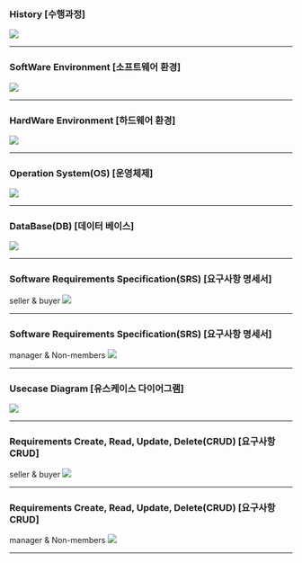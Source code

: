 <h3>History [수행과정]</h3>
<image src="https://github.com/EM-PROJECT-ORG-Funrest/EM_Module_Test/assets/102271645/6f50a836-6526-4cc3-88e1-ef744f3ab050"></image>
<hr/>

<h3>SoftWare Environment [소프트웨어 환경]</h3>
<image src="https://github.com/EM-PROJECT-ORG-Funrest/EM_Module_Test/assets/102271645/fc614af5-ab78-4089-a192-a1d27790f254"></image>
<hr/>

<h3>HardWare Environment [하드웨어 환경]</h3>
<image src="https://github.com/EM-PROJECT-ORG-Funrest/EM_Module_Test/assets/102271645/f6f255ad-35db-4675-987e-413e6390a6cf"></image>
<hr/>

<h3>Operation System(OS) [운영체제]</h3>
<image src="https://github.com/EM-PROJECT-ORG-Funrest/EM_Module_Test/assets/102271645/3e2dc21e-74a3-4428-9292-d652bec282a1"></image>
<hr/>

<h3>DataBase(DB) [데이터 베이스]</h3>
<image src="https://github.com/EM-PROJECT-ORG-Funrest/EM_Module_Test/assets/102271645/f3c7e426-963f-4d33-8bd8-eb5ab588e33c"></image>
<hr/>

<h3>Software Requirements Specification(SRS) [요구사항 명세서]</h3>
seller & buyer
<image src="https://github.com/EM-PROJECT-ORG-Funrest/EM_Module_Test/assets/102271645/a993ca66-c6a2-4e66-a310-849332906dc7"> 
<hr/>

<h3>Software Requirements Specification(SRS) [요구사항 명세서]</h3>
manager & Non-members
<image src="https://github.com/EM-PROJECT-ORG-Funrest/EM_Module_Test/assets/102271645/8497fee9-4eec-4fc1-b786-961e2a19bfc5"> 
<hr/>

<h3>Usecase Diagram [유스케이스 다이어그램]</h3>
<image src="https://github.com/EM-PROJECT-ORG-Funrest/EM_Module_Test/assets/102271645/2afed7b6-771b-406d-a2c4-20c7131f86d2"> 
<hr/>

<h3> Requirements Create, Read, Update, Delete(CRUD) [요구사항 CRUD]</h3>
seller & buyer
<image src="https://github.com/EM-PROJECT-ORG-Funrest/EM_Module_Test/assets/102271645/2701453b-0ecc-4e9c-8e3e-f25bfb5ab88a"> 
<hr/>

<h3> Requirements Create, Read, Update, Delete(CRUD) [요구사항 CRUD]</h3>
manager & Non-members
<image src="https://github.com/EM-PROJECT-ORG-Funrest/EM_Module_Test/assets/102271645/4ba2d152-094e-4ef5-8b1c-cc255ba2fa9c"> 
<hr/>




